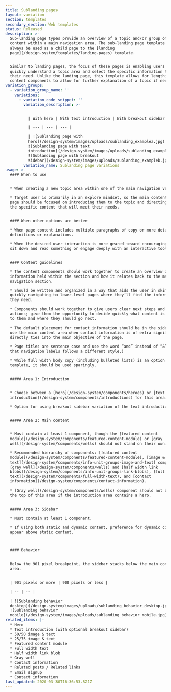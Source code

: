 ```yaml
---
title: Sublanding pages
layout: variation
section: templates
secondary_section: Web templates
status: Released
description: >-
  Sub-landing page types provide an overview of a topic and/or group of related
  content within a main navigation area. The sub-landing page template should
  always be used as a child page to the [landing
  page](/design-system/templates/landing-pages) template.


  Similar to landing pages, the focus of these pages is enabling users to
  quickly understand a topic area and select the specific information that meets
  their need. Unlike the landing page, this template allows for lengthier
  content components to allow for further explanation of a topic if needed.
variation_groups:
  - variation_group_name: ''
    variations:
      - variation_code_snippet: ''
        variation_description: >-


          | With hero | With text introduction | With breakout sidebar |

          | --- | --- | --- | 

          | ![Sublanding page with
          hero](/design-system/images/uploads/sublanding_examplea.jpg) |
          ![Sublanding page with text
          introduction](/design-system/images/uploads/sublanding_examplec.jpg) |
          ![Sublanding page with breakout
          sidebar](/design-system/images/uploads/sublanding_exampleb.jpg) |
        variation_name: Sublanding page variations
usage: >-
  #### When to use


  * When creating a new topic area within one of the main navigation verticals.

  * Target user is primarily in an explore mindset, so the main content of this
  page should be focused on introducing them to the topic and directing them to
  the specific content that will meet their needs.


  #### When other options are better

  * When page content includes multiple paragraphs of copy or more detailed
  definitions or explanations.

  * When the desired user interaction is more geared toward encouraging users to
  sit down and read something or engage deeply with an interactive tool.


  #### Content guidelines

  * The content components should work together to create an overview of the
  information held within the section and how it relates back to the main
  navigation section.

  * Should be written and organized in a way that aids the user in skimming and
  quickly navigating to lower-level pages where they’ll find the information
  they need.

  * Components should work together to give users clear next steps and calls to
  actions; give them the opportunity to decide quickly what content is relevant
  to them and where they should go next.

  * The default placement for contact information should be in the sidebar. Only
  use the main content area when contact information is of extra significance or
  directly ties into the main objective of the page.

  * Page titles are sentence case and use the word “and” instead of “&”. (Note
  that navigation labels follows a different style.)

  * While full width body copy (including bulleted lists) is an option in this
  template, it should be used sparingly.


  ##### Area 1: Introduction


  * Choose between a [hero](/design-system/components/heroes) or [text
  introduction](/design-system/components/introductions) for this area.

  * Option for using breakout sidebar variation of the text introduction.


  ##### Area 2: Main content


  * Must contain at least 1 component, though the [featured content
  module](/design-system/components/featured-content-module) or [gray
  well](/design-system/components/wells) should not stand on their own.

  * Recommended hierarchy of components: [featured content
  module](/design-system/components/featured-content-module), [image &
  text](/design-system/components/info-unit-groups-image-and-text) components,
  [gray well](/design-system/components/wells) and [half width link
  blobs](/design-system/components/info-unit-groups-link-blobs), [full width
  text](/design-system/components/full-width-text), and [contact
  information](/design-system/components/contact-information).

  * [Gray well](/design-system/components/wells) component should not be used at
  the top of this area if the introduction area contains a hero.


  ##### Area 3: Sidebar

  * Must contain at least 1 component.

  * If using both static and dynamic content, preference for dynamic content to
  appear above static content.



  #### Behavior


  Below the 901 pixel breakpoint, the sidebar stacks below the main content
  area.


  | 901 pixels or more | 900 pixels or less |

  | -- | -- | 

  | ![Sublanding behavior
  desktop](/design-system/images/uploads/sublanding_behavior_desktop.jpg) |
  ![Sublanding behavior
  mobile](/design-system/images/uploads/sublanding_behavior_mobile.jpg) |
related_items: |-
  * Hero
  * Text introduction (with optional breakout sidebar)
  * 50/50 image & text
  * 25/75 image & text
  * Featured content module
  * Full width text
  * Half width link blob
  * Gray well
  * Contact information
  * Related posts / Related links
  * Email signup
  * Contact information
last_updated: 2020-03-30T16:36:53.821Z
---
```

